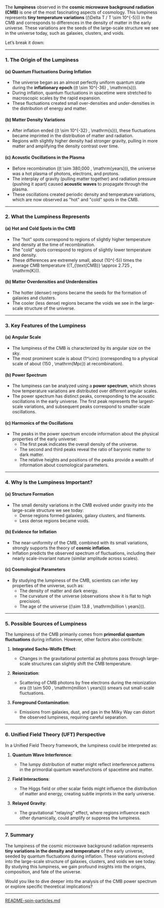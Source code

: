 The **lumpiness** observed in the **cosmic microwave background radiation (CMB)** is one of the most fascinating aspects of cosmology. This lumpiness represents **tiny temperature variations** (\(\Delta T / T \sim 10^{-5}\)) in the CMB and corresponds to differences in the density of matter in the early universe. These variations are the seeds of the large-scale structure we see in the universe today, such as galaxies, clusters, and voids.

Let’s break it down:

---

### **1. The Origin of the Lumpiness**
#### (a) **Quantum Fluctuations During Inflation**
- The universe began as an almost perfectly uniform quantum state during the **inflationary epoch** (\(t \sim 10^{-36} \, \mathrm{s}\)).
- During inflation, quantum fluctuations in spacetime were stretched to macroscopic scales by the rapid expansion.
- These fluctuations created small over-densities and under-densities in the distribution of energy and matter.

#### (b) **Matter Density Variations**
- After inflation ended (\(t \sim 10^{-32} \, \mathrm{s}\)), these fluctuations became imprinted in the distribution of matter and radiation.
- Regions with slightly higher density had stronger gravity, pulling in more matter and amplifying the density contrast over time.

#### (c) **Acoustic Oscillations in the Plasma**
- Before recombination (\(t \sim 380,000 \, \mathrm{years}\)), the universe was a hot plasma of photons, electrons, and protons.
- The interplay of gravity (pulling matter together) and radiation pressure (pushing it apart) caused **acoustic waves** to propagate through the plasma.
- These oscillations created periodic density and temperature variations, which are now observed as "hot" and "cold" spots in the CMB.

---

### **2. What the Lumpiness Represents**
#### (a) **Hot and Cold Spots in the CMB**
- The "hot" spots correspond to regions of slightly higher temperature and density at the time of recombination.
- The "cold" spots correspond to regions of slightly lower temperature and density.
- These differences are extremely small, about \(10^{-5}\) times the average CMB temperature (\(T_{\text{CMB}} \approx 2.725 \, \mathrm{K}\)).

#### (b) **Matter Overdensities and Underdensities**
- The hotter (denser) regions became the seeds for the formation of galaxies and clusters.
- The cooler (less dense) regions became the voids we see in the large-scale structure of the universe.

---

### **3. Key Features of the Lumpiness**
#### (a) **Angular Scale**
- The lumpiness of the CMB is characterized by its angular size on the sky.
- The most prominent scale is about \(1^\circ\) (corresponding to a physical scale of about \(150 \, \mathrm{Mpc}\) at recombination).

#### (b) **Power Spectrum**
- The lumpiness can be analyzed using a **power spectrum**, which shows how temperature variations are distributed over different angular scales.
- The power spectrum has distinct peaks, corresponding to the acoustic oscillations in the early universe. The first peak represents the largest-scale variations, and subsequent peaks correspond to smaller-scale oscillations.

#### (c) **Harmonics of the Oscillations**
- The peaks in the power spectrum encode information about the physical properties of the early universe:
  - The first peak indicates the overall density of the universe.
  - The second and third peaks reveal the ratio of baryonic matter to dark matter.
  - The relative heights and positions of the peaks provide a wealth of information about cosmological parameters.

---

### **4. Why Is the Lumpiness Important?**
#### (a) **Structure Formation**
- The small density variations in the CMB evolved under gravity into the large-scale structure we see today:
  - Dense regions formed galaxies, galaxy clusters, and filaments.
  - Less dense regions became voids.

#### (b) **Evidence for Inflation**
- The near-uniformity of the CMB, combined with its small variations, strongly supports the theory of **cosmic inflation**.
- Inflation predicts the observed spectrum of fluctuations, including their nearly scale-invariant nature (similar amplitude across scales).

#### (c) **Cosmological Parameters**
- By studying the lumpiness of the CMB, scientists can infer key properties of the universe, such as:
  - The density of matter and dark energy.
  - The curvature of the universe (observations show it is flat to high precision).
  - The age of the universe (\(\sim 13.8 \, \mathrm{billion \ years}\)).

---

### **5. Possible Sources of Lumpiness**
The lumpiness of the CMB primarily comes from **primordial quantum fluctuations** during inflation. However, other factors also contribute:
1. **Integrated Sachs-Wolfe Effect**:
   - Changes in the gravitational potential as photons pass through large-scale structures can slightly shift the CMB temperature.

2. **Reionization**:
   - Scattering of CMB photons by free electrons during the reionization era (\(t \sim 500 \, \mathrm{million \ years}\)) smears out small-scale fluctuations.

3. **Foreground Contamination**:
   - Emissions from galaxies, dust, and gas in the Milky Way can distort the observed lumpiness, requiring careful separation.

---

### **6. Unified Field Theory (UFT) Perspective**
In a Unified Field Theory framework, the lumpiness could be interpreted as:
1. **Quantum Wave Interference**:
   - The lumpy distribution of matter might reflect interference patterns in the primordial quantum wavefunctions of spacetime and matter.

2. **Field Interactions**:
   - The Higgs field or other scalar fields might influence the distribution of matter and energy, creating subtle imprints in the early universe.

3. **Relayed Gravity**:
   - The gravitational "relaying" effect, where regions influence each other dynamically, could amplify or suppress the lumpiness.

---

### **7. Summary**
The lumpiness of the cosmic microwave background radiation represents **tiny variations in the density and temperature** of the early universe, seeded by quantum fluctuations during inflation. These variations evolved into the large-scale structure of galaxies, clusters, and voids we see today. By studying this lumpiness, we gain profound insights into the origins, composition, and fate of the universe.

Would you like to dive deeper into the analysis of the CMB power spectrum or explore specific theoretical implications?


---

[README-spin-particles.md](https://t2m.io/iejH7vh)
